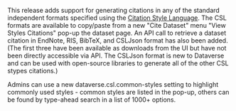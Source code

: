 This release adds support for generating citations in any of the standard independent formats specified using the [Citation Style Language](https://citationstyles.org/).
The CSL formats are available to copy/paste from a new "Cite Dataset" menu "View Styles Citations" pop-up the dataset page.
An API call to retrieve a dataset citation in EndNote, RIS, BibTeX, and CSLJson format has also been added. (The first three have been available as downloads from the UI but have not been directly accessible via API. The CSLJson format is new to Dataverse and can be used with open-source libraries to generate all of the other CSL stypes citations.)

Admins can use a new dataverse.csl.common-styles setting to highlight commonly used styles - common styles are listed in the pop-up, others can be found by type-ahead search in a list of 1000+ options.
